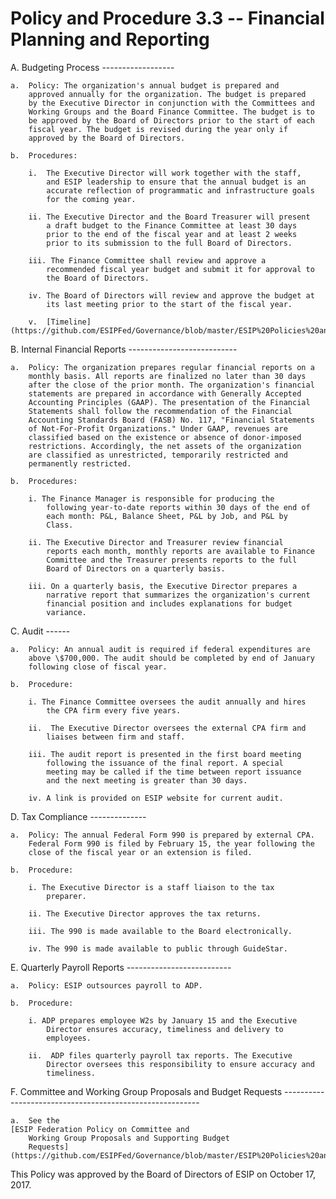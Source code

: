 **Policy and Procedure 3.3 -- Financial Planning and Reporting**
================================================================

A.  Budgeting Process 
    ------------------

    a.  Policy: The organization's annual budget is prepared and
        approved annually for the organization. The budget is prepared
        by the Executive Director in conjunction with the Committees and
        Working Groups and the Board Finance Committee. The budget is to
        be approved by the Board of Directors prior to the start of each
        fiscal year. The budget is revised during the year only if
        approved by the Board of Directors.

    b.  Procedures:

        i.  The Executive Director will work together with the staff,
            and ESIP leadership to ensure that the annual budget is an
            accurate reflection of programmatic and infrastructure goals
            for the coming year.

        ii. The Executive Director and the Board Treasurer will present
            a draft budget to the Finance Committee at least 30 days
            prior to the end of the fiscal year and at least 2 weeks
            prior to its submission to the full Board of Directors.

        iii. The Finance Committee shall review and approve a
            recommended fiscal year budget and submit it for approval to
            the Board of Directors.

        iv. The Board of Directors will review and approve the budget at
            its last meeting prior to the start of the fiscal year.

        v.  [Timeline](https://github.com/ESIPFed/Governance/blob/master/ESIP%20Policies%20and%20Procedures/3.0%20Business%20and%20Finance/ESIP%20P%26P%203.3A%20FiCom%20annual%20budget%20cycle.md)

B.  Internal Financial Reports 
    ---------------------------

    a.  Policy: The organization prepares regular financial reports on a
        monthly basis. All reports are finalized no later than 30 days
        after the close of the prior month. The organization's financial
        statements are prepared in accordance with Generally Accepted
        Accounting Principles (GAAP). The presentation of the Financial
        Statements shall follow the recommendation of the Financial
        Accounting Standards Board (FASB) No. 117, "Financial Statements
        of Not-For-Profit Organizations." Under GAAP, revenues are
        classified based on the existence or absence of donor-imposed
        restrictions. Accordingly, the net assets of the organization
        are classified as unrestricted, temporarily restricted and
        permanently restricted.

    b.  Procedures:

        i. The Finance Manager is responsible for producing the
            following year-to-date reports within 30 days of the end of
            each month: P&L, Balance Sheet, P&L by Job, and P&L by
            Class.

        ii. The Executive Director and Treasurer review financial
            reports each month, monthly reports are available to Finance
            Committee and the Treasurer presents reports to the full
            Board of Directors on a quarterly basis.

        iii. On a quarterly basis, the Executive Director prepares a
            narrative report that summarizes the organization's current
            financial position and includes explanations for budget
            variance.

C.  Audit 
    ------

    a.  Policy: An annual audit is required if federal expenditures are
        above \$700,000. The audit should be completed by end of January
        following close of fiscal year.

    b.  Procedure:

        i. The Finance Committee oversees the audit annually and hires
            the CPA firm every five years.

        ii.  The Executive Director oversees the external CPA firm and
            liaises between firm and staff.

        iii. The audit report is presented in the first board meeting
            following the issuance of the final report. A special
            meeting may be called if the time between report issuance
            and the next meeting is greater than 30 days.

        iv. A link is provided on ESIP website for current audit.

D.  Tax Compliance
    --------------

    a.  Policy: The annual Federal Form 990 is prepared by external CPA.
        Federal Form 990 is filed by February 15, the year following the
        close of the fiscal year or an extension is filed.

    b.  Procedure:

        i. The Executive Director is a staff liaison to the tax
            preparer.

        ii. The Executive Director approves the tax returns.

        iii. The 990 is made available to the Board electronically.

        iv. The 990 is made available to public through GuideStar.

E.  Quarterly Payroll Reports 
    --------------------------

    a.  Policy: ESIP outsources payroll to ADP.

    b.  Procedure:

        i. ADP prepares employee W2s by January 15 and the Executive
            Director ensures accuracy, timeliness and delivery to
            employees.

        ii.  ADP files quarterly payroll tax reports. The Executive
            Director oversees this responsibility to ensure accuracy and
            timeliness.

F.  Committee and Working Group Proposals and Budget Requests
    ---------------------------------------------------------

    a.  See the 
    [ESIP Federation Policy on Committee and
        Working Group Proposals and Supporting Budget
        Requests](https://github.com/ESIPFed/Governance/blob/master/ESIP%20Policies%20and%20Procedures/3.0%20Business%20and%20Finance/ESIP%20P%26P%203.3F%20Federation%20Committee%20Budget%20Request%20Policy.md)
    

This Policy was approved by the Board of Directors of ESIP on October
17, 2017.

####
